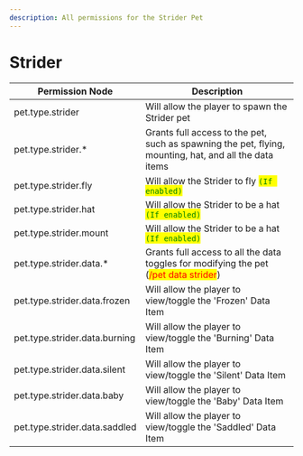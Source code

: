 ```yaml
---
description: All permissions for the Strider Pet
---
```



# Strider
| Permission Node | Description |
| - | - |
| pet.type.strider | Will allow the player to spawn the Strider pet |
| pet.type.strider.* | Grants full access to the pet, such as spawning the pet, flying, mounting, hat, and all the data items |
| pet.type.strider.fly | Will allow the Strider to fly <mark style="color:green;">`(If enabled)`</mark> |
| pet.type.strider.hat | Will allow the Strider to be a hat <mark style="color:green;">`(If enabled)`</mark> |
| pet.type.strider.mount | Will allow the Strider to be a hat <mark style="color:green;">`(If enabled)`</mark> |
| pet.type.strider.data.* | Grants full access to all the data toggles for modifying the pet (<mark style="color:red;">/pet data strider</mark>) |
| pet.type.strider.data.frozen | Will allow the player to view/toggle the 'Frozen' Data Item |
| pet.type.strider.data.burning | Will allow the player to view/toggle the 'Burning' Data Item |
| pet.type.strider.data.silent | Will allow the player to view/toggle the 'Silent' Data Item |
| pet.type.strider.data.baby | Will allow the player to view/toggle the 'Baby' Data Item |
| pet.type.strider.data.saddled | Will allow the player to view/toggle the 'Saddled' Data Item |

